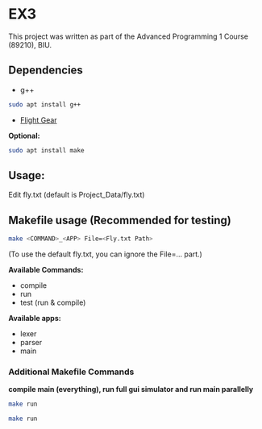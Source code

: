 # EX3
This project was written as part of the Advanced Programming 1 Course (89210), BIU.
## Dependencies
- g++
```bash
sudo apt install g++
```
- [Flight Gear](https://www.flightgear.org/)


<b>Optional: </b>
```bash
sudo apt install make
```
## Usage:
Edit fly.txt (default is Project_Data/fly.txt)

## Makefile usage (Recommended for testing)
```bash
make <COMMAND>_<APP> File=<Fly.txt Path>
```
(To use the default fly.txt, you can ignore the File=... part.)

<b>Available Commands:</b>
- compile
- run
- test (run & compile)

<b>Available apps:</b>
- lexer
- parser
- main

 ### Additional Makefile Commands
 <b> compile main (everything), run full gui simulator and run main parallelly</b>
 ```bash
 make run
 ```
 <b></b>
 ```bash
 make run
 ```
